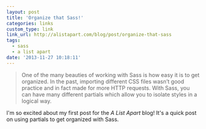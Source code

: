 ```yaml
---
layout: post
title: 'Organize that Sass!'
categories: links
custom_type: link
link_url: http://alistapart.com/blog/post/organize-that-sass
tags:
  - sass
  - a list apart
date: '2013-11-27 10:18:11'
---
```

>One of the many beauties of working with Sass is how easy it is to get organized. In the past, importing different CSS files wasn’t good practice and in fact made for more HTTP requests. With Sass, you can have many different partials which allow you to isolate styles in a logical way.

I'm so excited about my first post for the *A List Apart* blog! It's a quick post on using partials to get organized with Sass.
